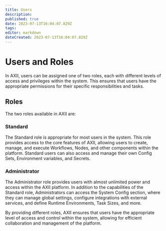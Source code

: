 ```yaml
---
title: Users
description: 
published: true
date: 2023-07-13T16:04:07.829Z
tags: 
editor: markdown
dateCreated: 2023-07-13T16:04:07.829Z
---
```


# Users and Roles
In AXII, users can be assigned one of two roles, each with different levels of access and privileges within the system. This ensures that users have the appropriate permissions for their specific responsibilities and tasks.

## Roles

The two roles available in AXII are:

### Standard

The Standard role is appropriate for most users in the system. This role provides access to the core features of AXII, allowing users to create, manage, and execute Workflows, Nodes, and other components within the platform. Standard users can also access and manage their own Config Sets, Environment variables, and Secrets.

### Administrator

The Administrator role provides users with almost unlimited power and access within the AXII platform. In addition to the capabilities of the Standard role, Administrators can access the System Config section, where they can manage global settings, configure integrations with external services, and define Runtime Environments, Task Sizes, and more.

By providing different roles, AXII ensures that users have the appropriate level of access and control within the system, allowing for efficient collaboration and management of the platform.
